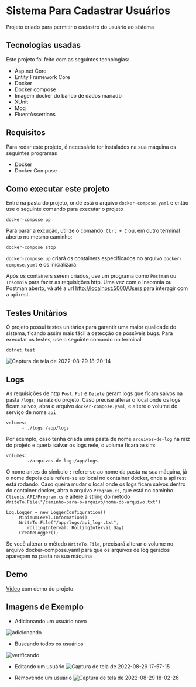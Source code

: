 # Sistema Para Cadastrar Usuários
Projeto criado para permitir o cadastro do usuário ao sistema

## Tecnologias usadas
Este projeto foi feito com as seguintes tecnologias:
- Asp.net Core
- Entity Framework Core
- Docker
- Docker compose
- Imagem docker do banco de dados mariadb
- XUnit
- Moq
- FluentAssertions


## Requisitos
Para rodar este projeto, é necessário ter instalados na sua máquina os seguintes programas
- Docker
- Docker Compose

## Como executar este projeto
Entre na pasta do projeto, onde está o arquivo `docker-compose.yaml` e então use o seguinte comando para executar o projeto
```
docker-compose up
```
Para parar a excução, utilize o comando:
`
Ctrl + C
`
ou, em outro terminal aberto no mesmo caminho:
```
docker-compose stop
```

`docker-compose up` criará os containers especificados no arquivo `docker-compose.yaml` e os inicializará.


Após os containers serem criados, use um programa como `Postman` ou `Insomnia` para fazer as requisições http.
Uma vez com o Insomnia ou Postman aberto, vá até a url [http://localhost:5000/Users](http://localhost:5000/Users) para interagir com a api rest.

## Testes Unitários
O projeto possui testes unitários para garantir uma maior qualidade do sistema, ficando assim mais fácil a detecção de possíveis bugs. Para executar os testes, use o seguinte comando no terminal:

```
dotnet test
```

![Captura de tela de 2022-08-29 18-20-14](https://user-images.githubusercontent.com/76739275/188008038-04d78f03-e14d-4553-857a-2a418d1b6c4b.png)


## Logs
As requisições de http `Post`, `Put` e `Delete` geram logs que ficam salvos na pasta `/logs`, na raiz do projeto.
Caso precise alterar o local onde os logs ficam salvos, abra o arquivo `docker-compose.yaml`, e altere o volume do serviço de nome `api`
```
volumes:
      - ./logs:/app/logs
```
Por exemplo, caso tenha criada uma pasta de nome `arquivos-de-log` na raiz do projeto e queria salvar os logs nele, o volume ficará assim:
```
volumes:
      - ./arquivos-de-log:/app/logs
```

O nome antes do símbolo `:` refere-se ao nome da pasta na sua máquina, já o nome depois dele refere-se ao local no container docker, onde a api rest está rodando.
Caso queira mudar o local onde os logs ficam salvos dentro do container docker, abra o arquivo `Program.cs`, que está no caminho `Clients.API/Program.cs` e altere a string do método `WriteTo.File("/caminho-para-o-arquivo/nome-do-arquivo.txt")`

```
Log.Logger = new LoggerConfiguration()
    .MinimumLevel.Information()
    .WriteTo.File("/app/logs/api_log-.txt",
        rollingInterval: RollingInterval.Day)
    .CreateLogger();

```
Se você alterar o método `WriteTo.File`, precisará alterar o volume no arquivo docker-compose.yaml para que os arquivos de log gerados apareçam na pasta na sua máquina

## Demo
[Vídeo](https://www.youtube.com/watch?v=5I7t0YMT5vk) com demo do projeto


## Imagens de Exemplo
- Adicionando um usuário novo


![adicionando](https://user-images.githubusercontent.com/76739275/188004200-e4406285-c0af-471a-a041-0189b85e74c9.png)

- Buscando todos os usuários 

![verificando](https://user-images.githubusercontent.com/76739275/188004348-049eb6e5-b8c6-40d5-bb5c-7706fc58b22b.png)

- Editando um usuário
![Captura de tela de 2022-08-29 17-57-15](https://user-images.githubusercontent.com/76739275/188004589-5e9b3a35-fcb4-4c14-90c7-b5326044b3de.png)

- Removendo um usuário
![Captura de tela de 2022-08-29 18-02-26](https://user-images.githubusercontent.com/76739275/188004719-fcd0a2f4-5f7f-4a74-8bf5-2ae6ff00b2d0.png)
